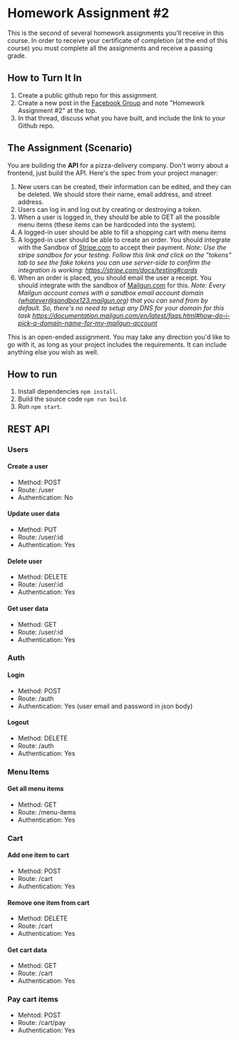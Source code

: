 # Homework Assignment #2

This is the second of several homework assignments you'll receive in this course. In order to receive your certificate of completion (at the end of this course) you must complete all the assignments and receive a passing grade.

## How to Turn It In

1. Create a public github repo for this assignment.
2. Create a new post in the [Facebook Group](https://www.facebook.com/groups/1282717078530848/) and note "Homework Assignment #2" at the top.
3. In that thread, discuss what you have built, and include the link to your Github repo.

## The Assignment (Scenario)

You are building the **API** for a pizza-delivery company. Don't worry about a frontend, just build the API. Here's the spec from your project manager:

1. New users can be created, their information can be edited, and they can be deleted. We should store their name, email address, and street address.
2. Users can log in and log out by creating or destroying a token.
3. When a user is logged in, they should be able to GET all the possible menu items (these items can be hardcoded into the system).
4. A logged-in user should be able to fill a shopping cart with menu items
5. A logged-in user should be able to create an order. You should integrate with the Sandbox of [Stripe.com](https://stripe.com/) to accept their payment. _Note: Use the stripe sandbox for your testing. Follow this link and click on the "tokens" tab to see the fake tokens you can use server-side to confirm the integration is working: https://stripe.com/docs/testing#cards_
6. When an order is placed, you should email the user a receipt. You should integrate with the sandbox of [Mailgun.com](http://mailgun.com/) for this. _Note: Every Mailgun account comes with a sandbox email account domain (whatever@sandbox123.mailgun.org) that you can send from by default. So, there's no need to setup any DNS for your domain for this task https://documentation.mailgun.com/en/latest/faqs.html#how-do-i-pick-a-domain-name-for-my-mailgun-account_

This is an open-ended assignment. You may take any direction you'd like to go with it, as long as your project includes the requirements. It can include anything else you wish as well.

## How to run

1. Install dependencies `npm install`.
2. Build the source code `npm run build`.
3. Run `npm start`.

## REST API

### Users

#### Create a user

- Method: POST
- Route: /user
- Authentication: No

#### Update user data

- Method: PUT
- Route: /user/:id
- Authentication: Yes

#### Delete user

- Method: DELETE
- Route: /user/:id
- Authentication: Yes

#### Get user data

- Method: GET
- Route: /user/:id
- Authentication: Yes

### Auth

#### Login

- Method: POST
- Route: /auth
- Authentication: Yes (user email and password in json body)

#### Logout

- Method: DELETE
- Route: /auth
- Authentication: Yes

### Menu Items

#### Get all menu items

- Method: GET
- Route: /menu-items
- Authentication: Yes

### Cart

#### Add one item to cart

- Method: POST
- Route: /cart
- Authentication: Yes

#### Remove one item from cart

- Method: DELETE
- Route: /cart
- Authentication: Yes

#### Get cart data

- Method: GET
- Route: /cart
- Authentication: Yes

### Pay cart items

- Mehtod: POST
- Route: /cart/pay
- Authentication: Yes
